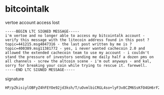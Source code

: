 # bitcointalk
vertoe account access lost

    -----BEGIN LTC SIGNED MESSAGE-----
    i'm vertoe and no longer able to access my bitcointalk account - verify this message with the litecoin address found in this post ?topic=441215.msg4847316 - the last post written by me is ?topic=400389.msg11381772 - yes, i never wanted cachecoin 2.0 and allowed the extended cachecoin team to use my account - i couldn't stand the pressure of investors sending me daily half a dozen pms on all channels - screw the altcoin scene - i'm out anyways - and kal, sorry for breaking your coin while trying to rescue it. farewell.
    -----END LTC SIGNED MESSAGE-----

signature

    HP/pZkisiylOBFyZ4hFEYOe92jd3ksh/T/uOvmlbiCRGL4so+lyF3v8CZM6SsKfO4GH6rF2wB+LaIsCTBEW9qDs=

